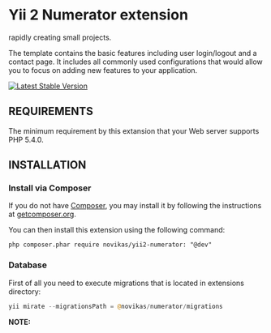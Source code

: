 Yii 2 Numerator extension
============================

rapidly creating small projects.

The template contains the basic features including user login/logout and a contact page.
It includes all commonly used configurations that would allow you to focus on adding new
features to your application.

[![Latest Stable Version](https://poser.pugx.org/yiisoft/yii2-app-basic/v/stable.png)](https://packagist.org/packages/yiisoft/yii2-app-basic)


REQUIREMENTS
------------

The minimum requirement by this extansion that your Web server supports PHP 5.4.0.

INSTALLATION
------------

### Install via Composer

If you do not have [Composer](http://getcomposer.org/), you may install it by following the instructions
at [getcomposer.org](http://getcomposer.org/doc/00-intro.md#installation-nix).

You can then install this extension using the following command:

~~~
php composer.phar require novikas/yii2-numerator: "@dev"
~~~

### Database

First of all you need to execute migrations that is located in extensions directory:

```php
yii mirate --migrationsPath = @novikas/numerator/migrations
```

**NOTE:** 
